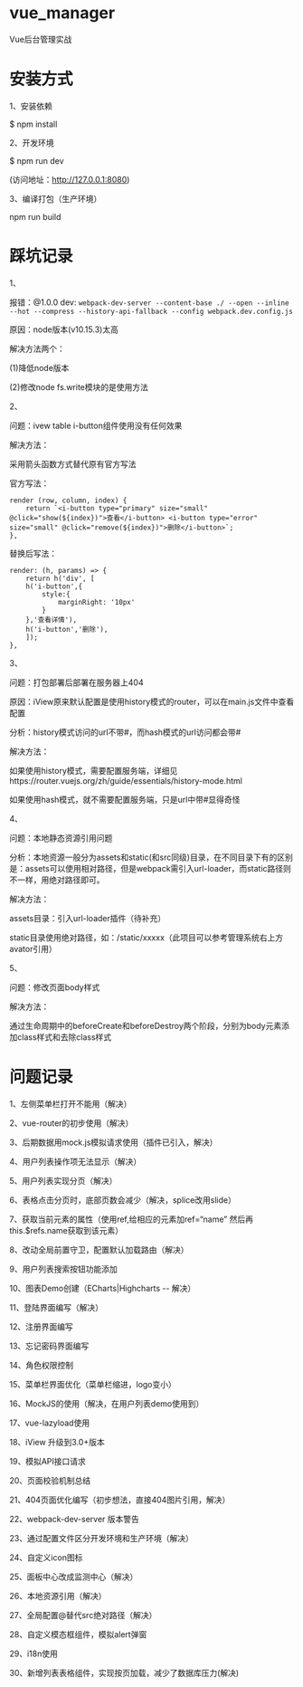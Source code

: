 # vue_manager
Vue后台管理实战

# 安装方式
1、安装依赖

$ npm install

2、开发环境

$ npm run dev

(访问地址：http://127.0.0.1:8080)

3、编译打包（生产环境）

npm run build

# 踩坑记录
1、

报错：@1.0.0 dev: `webpack-dev-server --content-base ./ --open --inline --hot --compress --history-api-fallback --config webpack.dev.config.js`

原因：node版本(v10.15.3)太高

解决方法两个：

(1)降低node版本

(2)修改node fs.write模块的是使用方法

2、

问题：ivew table i-button组件使用没有任何效果

解决方法：

采用箭头函数方式替代原有官方写法

官方写法：

````
render (row, column, index) {
    return `<i-button type="primary" size="small" @click="show(${index})">查看</i-button> <i-button type="error" size="small" @click="remove(${index})">删除</i-button>`;
},
````

替换后写法：

````
render: (h, params) => {
    return h('div', [
    h('i-button',{
        style:{
            marginRight: '10px'
        }
    },'查看详情'),
    h('i-button','删除'),
    ]);
},
````

3、

问题：打包部署后部署在服务器上404

原因：iView原来默认配置是使用history模式的router，可以在main.js文件中查看配置

分析：history模式访问的url不带#，而hash模式的url访问都会带#

解决方法：

如果使用history模式，需要配置服务端，详细见https://router.vuejs.org/zh/guide/essentials/history-mode.html

如果使用hash模式，就不需要配置服务端，只是url中带#显得奇怪

4、

问题：本地静态资源引用问题

分析：本地资源一般分为assets和static(和src同级)目录，在不同目录下有的区别是：assets可以使用相对路径，但是webpack需引入url-loader，而static路径则不一样，用绝对路径即可。

解决方法：

assets目录：引入url-loader插件（待补充）

static目录使用绝对路径，如：/static/xxxxx（此项目可以参考管理系统右上方avator引用）

5、

问题：修改页面body样式

解决方法：

通过生命周期中的beforeCreate和beforeDestroy两个阶段，分别为body元素添加class样式和去除class样式

# 问题记录
1、左侧菜单栏打开不能用（解决）

2、vue-router的初步使用（解决）

3、后期数据用mock.js模拟请求使用（插件已引入，解决）

4、用户列表操作项无法显示（解决）

5、用户列表实现分页（解决）

6、表格点击分页时，底部页数会减少（解决，splice改用slide）

7、获取当前元素的属性（使用ref,给相应的元素加ref=“name” 然后再this.$refs.name获取到该元素）

8、改动全局前置守卫，配置默认加载路由（解决）

9、用户列表搜索按钮功能添加

10、图表Demo创建（ECharts|Highcharts -- 解决）

11、登陆界面编写（解决）

12、注册界面编写

13、忘记密码界面编写

14、角色权限控制

15、菜单栏界面优化（菜单栏缩进，logo变小）

16、MockJS的使用（解决，在用户列表demo使用到）

17、vue-lazyload使用

18、iView 升级到3.0+版本

19、模拟API接口请求

20、页面校验机制总结

21、404页面优化编写（初步想法，直接404图片引用，解决）

22、webpack-dev-server 版本警告
 
23、通过配置文件区分开发环境和生产环境（解决）

24、自定义icon图标

25、面板中心改成监测中心（解决）

26、本地资源引用（解决）

27、全局配置@替代src绝对路径（解决）

28、自定义模态框组件，模拟alert弹窗

29、i18n使用

30、新增列表表格组件，实现按页加载，减少了数据库压力(解决)